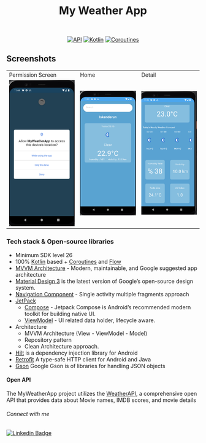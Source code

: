 <h1 align="center">My Weather App</h1>
<p align="center">  
  </p>
</br>

<p align="center">
  <a href="https://android-arsenal.com/api?level=26"><img alt="API" src="https://img.shields.io/badge/API-24%2B-brightgreen.svg?style=flat"/></a>
  <a href="https://kotlinlang.org"><img alt="Kotlin" src="https://img.shields.io/badge/Kotlin-1.10.xxx-blue"/></a>
  <a href="https://developer.android.com/kotlin/coroutines"><img alt="Coroutines" src="https://img.shields.io/badge/Coroutines-Asynchronous-red"/></a>  
</p>

## Screenshots

<table>
    <tr>
    <td>Permission Screen</td>
    <td>Home</td>
    <td>Detail</td>
   </tr> 
  <tr>
    <td><img src="https://github.com/erayucar/MyWeatherApp--Compose--MVVM/blob/main/image.png" width="100%"></td>
    <td><img src="https://github.com/erayucar/MyWeatherApp--Compose--MVVM/blob/main/Ekran%20Resmi%202023-07-22%2023.28.02.png" width="100%"></td>
    <td><img src="https://github.com/erayucar/MyWeatherApp--Compose--MVVM/blob/main/Ekran%20Resmi%202023-07-22%2023.28.49.png" width="100%"></td>
   </tr>  
  </tr>
</table>

### Tech stack & Open-source libraries
- Minimum SDK level 26
- 100% [Kotlin](https://kotlinlang.org/) based + [Coroutines](https://github.com/Kotlin/kotlinx.coroutines) and [Flow](https://developer.android.com/kotlin/flow)
- [MVVM Architecture](https://developer.android.com/jetpack/guide) - Modern, maintainable, and Google suggested app architecture
- [Material Design 3](https://m3.material.io/) is the latest version of Google’s open-source design system.
- [Navigation Component](https://developer.android.com/guide/navigation) - Single activity multiple fragments approach
- [JetPack](https://developer.android.com/jetpack)
    - [Compose](https://developer.android.com/jetpack/compose) - Jetpack Compose is Android’s recommended modern toolkit for building native UI.
    - [ViewModel](https://developer.android.com/topic/libraries/architecture/viewmodel) - UI related data holder, lifecycle aware.
- Architecture
  - MVVM Architecture (View  - ViewModel - Model)
  - Repository pattern
  - Clean Architecture approach.
- [Hilt](https://developer.android.com/training/dependency-injection/hilt-android) is a dependency injection library for Android
- [Retrofit](https://square.github.io/retrofit/) A type-safe HTTP client for Android and Java
- [Gson](https://github.com/google/gson) Google Gson is of libraries for handling JSON objects
#### Open API

The MyWeatherApp project utilizes the [WeatherAPI](https://www.weatherapi.com), a comprehensive open API that provides data about Movie names, IMDB scores, and movie details

###### Connect with me

[![Linkedin Badge](https://img.shields.io/badge/-Linkedin-6B84BB?style=quare&labelColor=6B84BB&logo=Linkedin&logoColor=white&link=link)](https://https://www.linkedin.com/in/hasanerayucar/) 
